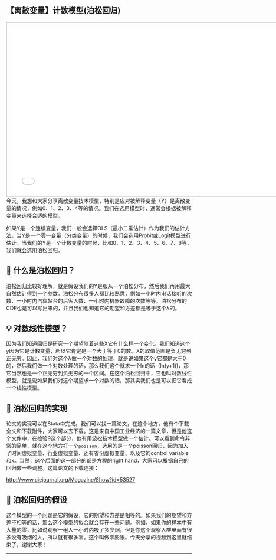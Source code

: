 ## 【离散变量】计数模型(泊松回归)
<div style="text-align: center;">
  <div style="border: 2px solid #ccc; padding: 10px; display: inline-block;">
<iframe src="//player.bilibili.com/player.html?bvid=BV1RE411L78F&page=1" scrolling="no" border="0" frameborder="no" framespacing="0" allowfullscreen="true" style="width: 750px; height: 450px;"></iframe>  </div>
</div>
今天，我想和大家分享离散变量技术模型，特别是应对被解释变量（Y）是离散变量的情况，例如0、1、2、3、4等的情况。我们在选用模型时，通常会根据被解释变量来选择合适的模型。

如果Y是一个连续变量，我们一般会选择OLS（最小二乘估计）作为我们的估计方法。当Y是一个零一变量（分类变量）的时候，我们会选用Probit或Logit模型进行估计。当我们的Y是一个计数变量的时候，比如0、1、2、3、4、5、6、7、8等，我们就会选用泊松回归。

🎯 什么是泊松回归？
----------------

泊松回归比较好理解，就是假设我们的Y是服从一个泊松分布，然后我们再用最大自然估计得到一个参数。泊松分布很多人都比较熟悉，例如一小时内电话接听的次数、一小时内汽车站台的后客人数、一小时内机器故障的次数等等。泊松分布的CDF也是可以写出来的，并且我们也知道它的期望和方差都是等于这个λ的。

💡 对数线性模型？
------------------

因为我们知道回归是研究一个期望随着这些X它有什么样一个变化。我们知道这个y因为它是计数变量，所以它肯定是一个大于等于0的数。X的取值范围是负无穷到正无穷。因此，我们对这个λ做一个对数的处理，就是说如果这个y它都是大于0的，然后我们做一个对数处理的话，那么我们这个就求一个ln的话（ln(y+1))，那它当然也是一个正无穷到负无穷的一个区间。在这个泊松回归中，它也叫对数线性模型，就是说如果我们对这个期望求一个对数的话，那其实我们也是可以把它看成一个线性模型。

📝 泊松回归的实现
--------------

论文的实现可以在Stata中完成。我们可以找一篇论文，在这个地方，他有个下载全文和下载附件，大家可以去下载。这是来自中国工业经济的一篇文章，但是他这个文件中，在检验9这个部分，他有用波松技术模型做一个估计。可以看到命令非常的简单，就在这个地方打一个`poisson`，选用的是一个poisson回归，因为加入了时间虚拟变量、行业虚拟变量、还有省份虚拟变量、以及它的control variable和x。当然，这个后面的这一部分的都是方程的right hand，大家可以根据自己的回归做一些调整。这篇论文的下载连接：

http://www.ciejournal.org/Magazine/Show?id=53527

🤔 泊松回归的假设
--------------

这个模型的一个问题是它的假设，它的期望和方差是相等的。如果我们的期望和方差不相等的话，那么这个模型的拟合就会存在一些问题。例如，如果你的样本中有大量的零，比如说观察一组人一小时内吸了多少烟，但是你这个观察人群里面有很多没有吸烟的人，所以就有很多零。这个叫做零膨胀。今天分享的视频到这里就结束了，谢谢大家！
- - - - - -
